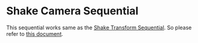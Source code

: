 # Shake Camera Sequential

This sequential works same as the [Shake Transform Sequential](../animationsequentials/sequential_shaketransform.md). So please refer to [this document](../animationsequentials/sequential_shaketransform.md).